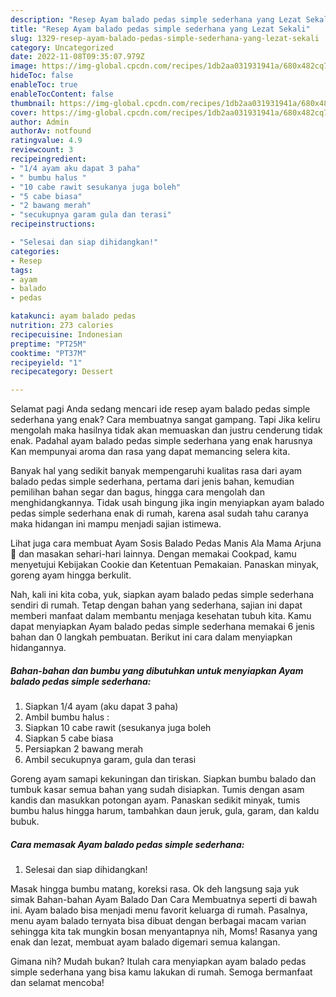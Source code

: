 ```yaml
---
description: "Resep Ayam balado pedas simple sederhana yang Lezat Sekali"
title: "Resep Ayam balado pedas simple sederhana yang Lezat Sekali"
slug: 1329-resep-ayam-balado-pedas-simple-sederhana-yang-lezat-sekali
category: Uncategorized
date: 2022-11-08T09:35:07.979Z
image: https://img-global.cpcdn.com/recipes/1db2aa031931941a/680x482cq70/ayam-balado-pedas-simple-sederhana-foto-resep-utama.jpg
hideToc: false
enableToc: true
enableTocContent: false
thumbnail: https://img-global.cpcdn.com/recipes/1db2aa031931941a/680x482cq70/ayam-balado-pedas-simple-sederhana-foto-resep-utama.jpg
cover: https://img-global.cpcdn.com/recipes/1db2aa031931941a/680x482cq70/ayam-balado-pedas-simple-sederhana-foto-resep-utama.jpg
author: Admin
authorAv: notfound
ratingvalue: 4.9
reviewcount: 3
recipeingredient:
- "1/4 ayam aku dapat 3 paha"
- " bumbu halus "
- "10 cabe rawit sesukanya juga boleh"
- "5 cabe biasa"
- "2 bawang merah"
- "secukupnya garam gula dan terasi"
recipeinstructions:

- "Selesai dan siap dihidangkan!"
categories:
- Resep
tags:
- ayam
- balado
- pedas

katakunci: ayam balado pedas 
nutrition: 273 calories
recipecuisine: Indonesian
preptime: "PT25M"
cooktime: "PT37M"
recipeyield: "1"
recipecategory: Dessert

---
```



Selamat pagi Anda sedang mencari ide resep ayam balado pedas simple sederhana yang enak? Cara membuatnya sangat gampang. Tapi Jika keliru mengolah maka hasilnya tidak akan memuaskan dan justru cenderung tidak enak. Padahal ayam balado pedas simple sederhana yang enak harusnya Kan mempunyai aroma dan rasa yang dapat memancing selera kita.


Banyak hal yang sedikit banyak mempengaruhi kualitas rasa dari ayam balado pedas simple sederhana, pertama dari jenis bahan, kemudian pemilihan bahan segar dan bagus, hingga cara mengolah dan menghidangkannya. Tidak usah bingung jika ingin menyiapkan ayam balado pedas simple sederhana enak di rumah, karena asal sudah tahu caranya maka hidangan ini mampu menjadi sajian istimewa.

Lihat juga cara membuat Ayam Sosis Balado Pedas Manis Ala Mama Arjuna 🍅 dan masakan sehari-hari lainnya. Dengan memakai Cookpad, kamu menyetujui Kebijakan Cookie dan Ketentuan Pemakaian. Panaskan minyak, goreng ayam hingga berkulit.


Nah, kali ini kita coba, yuk, siapkan ayam balado pedas simple sederhana sendiri di rumah. Tetap dengan bahan yang sederhana, sajian ini dapat memberi manfaat dalam membantu menjaga kesehatan tubuh kita. Kamu dapat menyiapkan Ayam balado pedas simple sederhana memakai 6 jenis bahan dan 0 langkah pembuatan. Berikut ini cara dalam menyiapkan hidangannya.

<!--inarticleads1-->

##### Bahan-bahan dan bumbu yang dibutuhkan untuk menyiapkan Ayam balado pedas simple sederhana:

1. Siapkan 1/4 ayam (aku dapat 3 paha)
1. Ambil  bumbu halus :
1. Siapkan 10 cabe rawit (sesukanya juga boleh
1. Siapkan 5 cabe biasa
1. Persiapkan 2 bawang merah
1. Ambil secukupnya garam, gula dan terasi


Goreng ayam samapi kekuningan dan tiriskan. Siapkan bumbu balado dan tumbuk kasar semua bahan yang sudah disiapkan. Tumis dengan asam kandis dan masukkan potongan ayam. Panaskan sedikit minyak, tumis bumbu halus hingga harum, tambahkan daun jeruk, gula, garam, dan kaldu bubuk. 

<!--inarticleads2-->

##### Cara memasak Ayam balado pedas simple sederhana:


1. Selesai dan siap dihidangkan!

Masak hingga bumbu matang, koreksi rasa. Ok deh langsung saja yuk simak Bahan-bahan Ayam Balado Dan Cara Membuatnya seperti di bawah ini. Ayam balado bisa menjadi menu favorit keluarga di rumah. Pasalnya, menu ayam balado ternyata bisa dibuat dengan berbagai macam varian sehingga kita tak mungkin bosan menyantapnya nih, Moms! Rasanya yang enak dan lezat, membuat ayam balado digemari semua kalangan. 

Gimana nih? Mudah bukan? Itulah cara menyiapkan ayam balado pedas simple sederhana yang bisa kamu lakukan di rumah. Semoga bermanfaat dan selamat mencoba!
